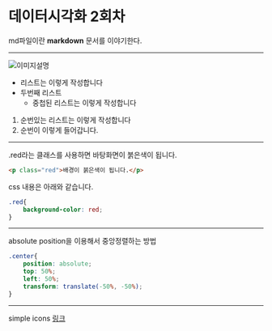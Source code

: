 # 데이터시각화 2회차

md파일이란 **markdown** 문서를 이야기한다.

---
![이미지설명](https://t0.gstatic.com/licensed-image?q=tbn:ANd9GcQkrjYxSfSHeCEA7hkPy8e2JphDsfFHZVKqx-3t37E4XKr-AT7DML8IwtwY0TnZsUcQ)

- 리스트는 이렇게 작성합니다
- 두번째 리스트
    - 중첩된 리스트는 이렇게 작성합니다

1. 순번있는 리스트는 이렇게 작성합니다
2. 순번이 이렇게 들어갑니다.

---
.red라는 클래스를 사용하면 바탕화면이 붉은색이 됩니다.

```html
<p class="red">배경이 붉은색이 됩니다.</p>
```

css 내용은 아래와 같습니다. 
```css
.red{
    background-color: red;
}
```

---
absolute position을 이용해서 중앙정렬하는 방법

```css
.center{
    position: absolute;
    top: 50%;
    left: 50%;
    transform: translate(-50%, -50%);
}
```
---
simple icons [링크](https://simpleicons.org)
